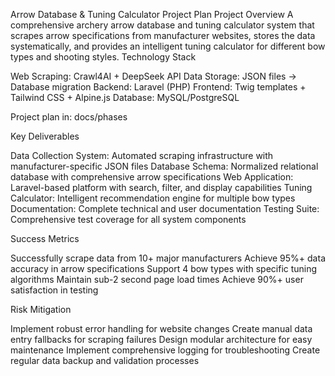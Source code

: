 Arrow Database & Tuning Calculator Project Plan
Project Overview
A comprehensive archery arrow database and tuning calculator system that scrapes arrow specifications from manufacturer websites, stores the data systematically, and provides an intelligent tuning calculator for different bow types and shooting styles.
Technology Stack

Web Scraping: Crawl4AI + DeepSeek API
Data Storage: JSON files → Database migration
Backend: Laravel (PHP)
Frontend: Twig templates + Tailwind CSS + Alpine.js
Database: MySQL/PostgreSQL

Project plan in: docs/phases

Key Deliverables

Data Collection System: Automated scraping infrastructure with manufacturer-specific JSON files
Database Schema: Normalized relational database with comprehensive arrow specifications
Web Application: Laravel-based platform with search, filter, and display capabilities
Tuning Calculator: Intelligent recommendation engine for multiple bow types
Documentation: Complete technical and user documentation
Testing Suite: Comprehensive test coverage for all system components

Success Metrics

Successfully scrape data from 10+ major manufacturers
Achieve 95%+ data accuracy in arrow specifications
Support 4 bow types with specific tuning algorithms
Maintain sub-2 second page load times
Achieve 90%+ user satisfaction in testing

Risk Mitigation

Implement robust error handling for website changes
Create manual data entry fallbacks for scraping failures
Design modular architecture for easy maintenance
Implement comprehensive logging for troubleshooting
Create regular data backup and validation processes


